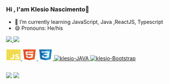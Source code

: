 ### Hi , I'am Klesio Nascimento👋


- 🌱 I’m currently learning JavaScript, Java ,ReactJS, Typescript
- 😄 Pronouns: He/his

<div>
   <a href="https://github.com/klsio22">
   <img height="180em" src="https://github-readme-stats.vercel.app/api?username=klsio22&show_icons=true&theme=dark&include_all_commits=true&count_private=true"/>
   <img height="180em" src="https://github-readme-stats.vercel.app/api/top-langs/?username=klsio22&layout=compact&langs_count=7&theme=dark"/>
 </div>
  
<div style="display: inline_block"><br>
    <img alt="klesio-Js" height="30" width="40"
      src="https://raw.githubusercontent.com/devicons/devicon/master/icons/javascript/javascript-plain.svg">
    <img alt="klesio-HTML" height="30" width="40"
      src="https://raw.githubusercontent.com/devicons/devicon/master/icons/html5/html5-original.svg">
    <img alt="klesio-CSS" height="30" width="40"
      src="https://raw.githubusercontent.com/devicons/devicon/master/icons/css3/css3-original.svg">
    <img alt="klesio-JAVA" height="30" width="40" src="https://image.flaticon.com/icons/png/512/226/226777.png">
    <img alt="klesio-Bootstrap" height="30" width="30"
      src="https://cdn.icon-icons.com/icons2/2415/PNG/512/bootstrap_plain_logo_icon_146619.png">
  </div>
  
##

  <div>
    <a href="https://www.instagram.com/nklesio/" target="_blank"><img
        src="https://img.shields.io/badge/-Instagram-%23E4405F?style=for-the-badge&logo=instagram&logoColor=white"
        target="_blank"></a>
    <a href="https://www.linkedin.com/in/kl%C3%A9sio-nascimento-767081204/" target="_blank"><img
        src="https://img.shields.io/badge/-LinkedIn-%230077B5?style=for-the-badge&logo=linkedin&logoColor=white"
        target="_blank"></a>
  </div>
  
  
